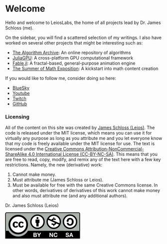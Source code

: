 # Welcome

Hello and welcome to LeiosLabs, the home of all projects lead by Dr. James Schloss (me).

On the sidebar, you will find a scattered selection of my writings.
I also have worked on several other projects that might be interesting such as:

* [The Algorithm Archive](https://www.algorithm-archive.org): An online repository of algorithms
* [JuliaGPU](https://juliagpu.org/): A cross-platform GPU computational framework
* [Fable.jl](https://www.leioslabs.com/Fable.jl/dev/): A fractal-based, general-purpose animation engine
* [The Summer of Math Exposition](https://some.3b1b.co/): A kickstart into math content creation

If you would like to follow me, consider doing so here:

* [BlueSky](https://bsky.app/profile/leioslabs.bsky.social)
* [Youtube](https://www.youtube.com/c/leiosos)
* [Twitch](https://www.twitch.tv/leioslabs)
* [GitHub](https://www.github.com/leios)

### Licensing
All of the content on this site was created by [James Schloss (Leios)](https://github.com/leios).
The code is released under the MIT license, which means you can use it for virtually any purpose as long as you attribute me and you let everyone know that my code is freely available under the MIT license for use.
The text is licensed under the [Creative Commons Attribution-NonCommercial-ShareAlike 4.0 International License (CC-BY-NC-SA)](https://creativecommons.org/licenses/by-nc-sa/4.0/legalcode).
This means that you are free to read, copy, modify, and remix any of the text here with a few key restrictions.
Namely, the new (derivative) work:
1. Cannot make money.
2. Must attribute me (James Schloss or Leios).
3. Must be available for free with the same Creative Commons license. In other words, derivatives of derivatives of this work cannot make money and also must attribute me (and any additional authors).

Dr. James Schloss (Leios)

[![CC BY NC SA](./content/cc/by-nc-sa.svg)](https://creativecommons.org/licenses/by-sa/4.0/)

